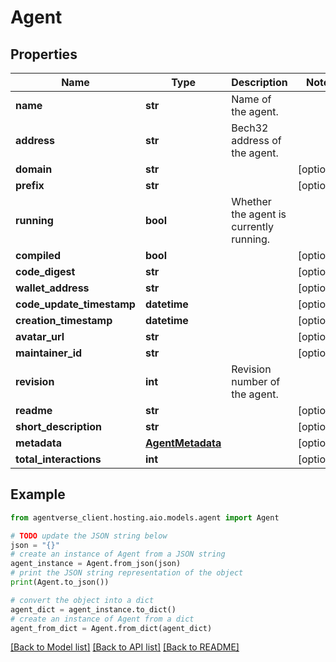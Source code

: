 # Agent


## Properties

Name | Type | Description | Notes
------------ | ------------- | ------------- | -------------
**name** | **str** | Name of the agent. | 
**address** | **str** | Bech32 address of the agent. | 
**domain** | **str** |  | [optional] 
**prefix** | **str** |  | [optional] 
**running** | **bool** | Whether the agent is currently running. | 
**compiled** | **bool** |  | [optional] 
**code_digest** | **str** |  | [optional] 
**wallet_address** | **str** |  | [optional] 
**code_update_timestamp** | **datetime** |  | [optional] 
**creation_timestamp** | **datetime** |  | [optional] 
**avatar_url** | **str** |  | [optional] 
**maintainer_id** | **str** |  | [optional] 
**revision** | **int** | Revision number of the agent. | 
**readme** | **str** |  | [optional] 
**short_description** | **str** |  | [optional] 
**metadata** | [**AgentMetadata**](AgentMetadata.md) |  | [optional] 
**total_interactions** | **int** |  | [optional] 

## Example

```python
from agentverse_client.hosting.aio.models.agent import Agent

# TODO update the JSON string below
json = "{}"
# create an instance of Agent from a JSON string
agent_instance = Agent.from_json(json)
# print the JSON string representation of the object
print(Agent.to_json())

# convert the object into a dict
agent_dict = agent_instance.to_dict()
# create an instance of Agent from a dict
agent_from_dict = Agent.from_dict(agent_dict)
```
[[Back to Model list]](../README.md#documentation-for-models) [[Back to API list]](../README.md#documentation-for-api-endpoints) [[Back to README]](../README.md)


